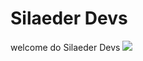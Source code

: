 # Silaeder Devs

welcome do Silaeder Devs
<a href = "https://github.com/silaedr-info/silaederdashboard-react/graphs/contributors">
  <img src = "https://contrib.rocks/image?repo=silaedr-info/silaederdashboard-react"/>
</a>
